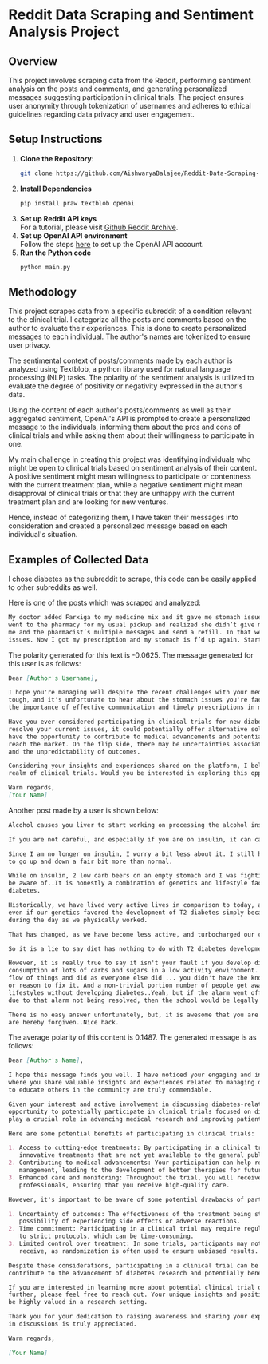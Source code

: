 # Reddit Data Scraping and Sentiment Analysis Project

## Overview

This project involves scraping data from the Reddit, performing sentiment analysis on the posts and
comments, and generating personalized messages suggesting participation in clinical trials. The project ensures user
anonymity through tokenization of usernames and adheres to ethical guidelines regarding data privacy and user
engagement.

## Setup Instructions

1. **Clone the Repository**:
   ```bash
   git clone https://github.com/AishwaryaBalajee/Reddit-Data-Scraping-and-Sentiment-Analysis.git

2. **Install Dependencies**
   ```bash
   pip install praw textblob openai

3. **Set up Reddit API keys**  
   For a tutorial, please
   visit [Github Reddit Archive](https://github.com/reddit-archive/reddit/wiki/OAuth2-Quick-Start-Example#first-steps).
4. **Set up OpenAI API environment**  
   Follow the steps [here](https://platform.openai.com/docs/quickstart?context=python) to set up the OpenAI API account.
5. **Run the Python code**
   ```bash
   python main.py

## Methodology

This project scrapes data from a specific subreddit of a condition relevant to the clinical trial. I categorize all the
posts and comments based on the author to evaluate their experiences. This is done to create personalized messages to
each individual. The author's names are tokenized to ensure user privacy.

The sentimental context of posts/comments made by each author is analyzed using Textblob, a python library used for
natural language processing (NLP) tasks. The polarity of the sentiment analysis is utilized to evaluate the degree of
positivity or negativity expressed in the author's data.

Using the content of each author's posts/comments as well as their aggregated sentiment, OpenAI's API is prompted to
create a personalized message to the individuals, informing them about the pros and cons of clinical trials and while
asking them about their willingness to participate in one.

My main challenge in creating this project was identifying individuals who might be open to clinical trials based on
sentiment analysis of their content. A positive sentiment might mean willingness to participate or contentness with the
current treatment plan, while a negative sentiment might mean disapproval of clinical trials or that they are unhappy
with the current treatment plan and are looking for new ventures.

Hence, instead of categorizing them, I have taken their messages into consideration and created a personalized message
based on each individual's situation.

## Examples of Collected Data

I chose diabetes as the subreddit to scrape, this code can be easily applied to other subreddits as well.

Here is one of the posts which was scraped and analyzed:

```markdown
My doctor added Farxiga to my medicine mix and it gave me stomach issues which took weeks to adapt to. The next month I
went to the pharmacy for my usual pickup and realized she didn’t give me any refills. It took her a week to respond to
me and the pharmacist’s multiple messages and send a refill. In that week my stomach got used to not dealing with the
issues. Now I got my prescription and my stomach is f’d up again. Starting the acclimation all over again.
```

The polarity generated for this text is -0.0625. The message generated for this user is as follows:

```markdown
Dear [Author's Username],

I hope you're managing well despite the recent challenges with your medication. Your experience with Farxiga sounds
tough, and it's unfortunate to hear about the stomach issues you're facing because of it. Your feedback sheds light on
the importance of effective communication and timely prescriptions in managing health conditions like diabetes.

Have you ever considered participating in clinical trials for new diabetes treatments? While it may not immediately
resolve your current issues, it could potentially offer alternative solutions in the long run. By participating, you
have the opportunity to contribute to medical advancements and potentially access cutting-edge treatments before they
reach the market. On the flip side, there may be uncertainties associated with new medications, potential side effects,
and the unpredictability of outcomes.

Considering your insights and experiences shared on the platform, I believe your perspective could be valuable in the
realm of clinical trials. Would you be interested in exploring this opportunity further?

Warm regards,
[Your Name]
```

Another post made by a user is shown below:

```markdown
Alcohol causes you liver to start working on processing the alcohol instead of releasing glucose.

If you are not careful, and especially if you are on insulin, it can cause you to go hypo.

Since I am no longer on insulin, I worry a bit less about it. I still have the odd beer or two, and it causes my levels
to go up and down a fair bit more than normal.

While on insulin, 2 low carb beers on an empty stomach and I was fighting a hypo an hour or so later. Just something to
be aware of..It is honestly a combination of genetics and lifestyle factors that seem to lead to most cases of T2
diabetes.

Historically, we have lived very active lives in comparison to today, and could handle eating a decent amount of carbs
even if our genetics favored the development of T2 diabetes simply because we were so active that we burnt it all off
during the day as we physically worked.

That has changed, as we have become less active, and turbocharged our consumption of sugars and carbs.

So it is a lie to say diet has nothing to do with T2 diabetes development.

However, it is really true to say it isn't your fault if you develop diabetes. Our society is built around the
consumption of lots of carbs and sugars in a low activity environment. It really isn't your fault that you went with the
flow of things and did as everyone else did ... you didn't have the knowledge of the harm it was doing nor the knowledge
or reason to fix it. And a non-trivial portion number of people get away with their horrible diets and inactive
lifestyles without developing diabetes..Yeah, but if the alarm went off and wasn't noticed, and your child got injured
due to that alarm not being resolved, then the school would be legally liable for damages.

There is no easy answer unfortunately, but, it is awesome that you are able to act rationally in the end :-).You sir,
are hereby forgiven..Nice hack.
```

The average polarity of this content is 0.1487. The generated message is as follows:

```markdown
Dear [Author's Name],

I hope this message finds you well. I have noticed your engaging and informative posts on Reddit's diabetes platform,
where you share valuable insights and experiences related to managing diabetes. Your positive attitude and willingness
to educate others in the community are truly commendable.

Given your interest and active involvement in discussing diabetes-related topics, I wanted to reach out to you with an
opportunity to potentially participate in clinical trials focused on diabetes management and treatment. Clinical trials
play a crucial role in advancing medical research and improving patient outcomes.

Here are some potential benefits of participating in clinical trials:

1. Access to cutting-edge treatments: By participating in a clinical trial, you may have the opportunity to receive
   innovative treatments that are not yet available to the general public.
2. Contributing to medical advancements: Your participation can help researchers gain valuable insights into diabetes
   management, leading to the development of better therapies for future generations.
3. Enhanced care and monitoring: Throughout the trial, you will receive close supervision and monitoring from healthcare
   professionals, ensuring that you receive high-quality care.

However, it's important to be aware of some potential drawbacks of participating in clinical trials:

1. Uncertainty of outcomes: The effectiveness of the treatment being studied may not be guaranteed, and there is a
   possibility of experiencing side effects or adverse reactions.
2. Time commitment: Participating in a clinical trial may require regular visits to the research facility and adherence
   to strict protocols, which can be time-consuming.
3. Limited control over treatment: In some trials, participants may not have control over the type of treatment they
   receive, as randomization is often used to ensure unbiased results.

Despite these considerations, participating in a clinical trial can be a rewarding experience that allows you to
contribute to the advancement of diabetes research and potentially benefit from cutting-edge treatments.

If you are interested in learning more about potential clinical trial opportunities or would like to discuss this
further, please feel free to reach out. Your unique insights and positive contributions to the diabetes community would
be highly valued in a research setting.

Thank you for your dedication to raising awareness and sharing your experiences with diabetes. Your active participation
in discussions is truly appreciated.

Warm regards,

[Your Name]
```